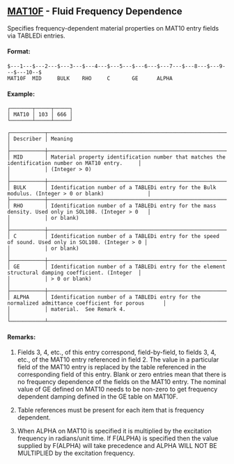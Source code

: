 ## [MAT10F](https://help.hexagonmi.com/bundle/MSC_Nastran_2022.4/page/Nastran_Combined_Book/qrg/bulkmno/TOC.MAT10F.xhtml) - Fluid Frequency Dependence

Specifies frequency-dependent material properties on MAT10 entry fields via TABLEDi entries.

#### Format:

```nastran
$---1---$---2---$---3---$---4---$---5---$---6---$---7---$---8---$---9---$---10--$
MAT10F  MID     BULK    RHO     C       GE      ALPHA                           
```
#### Example:

```text
┌───────┬─────┬─────┐
│ MAT10 │ 103 │ 666 │
└───────┴─────┴─────┘
```
```text
┌───────────┬────────────────────────────────────────────────────────────────────────────────────────────────────┐
│ Describer │ Meaning                                                                                            │
├───────────┼────────────────────────────────────────────────────────────────────────────────────────────────────┤
│ MID       │ Material property identification number that matches the identification number on MAT10 entry.     │
│           │ (Integer > 0)                                                                                      │
├───────────┼────────────────────────────────────────────────────────────────────────────────────────────────────┤
│ BULK      │ Identification number of a TABLEDi entry for the Bulk modulus. (Integer > 0 or blank)              │
├───────────┼────────────────────────────────────────────────────────────────────────────────────────────────────┤
│ RHO       │ Identification number of a TABLEDi entry for the mass density. Used only in SOL108. (Integer > 0   │
│           │ or blank)                                                                                          │
├───────────┼────────────────────────────────────────────────────────────────────────────────────────────────────┤
│ C         │ Identification number of a TABLEDi entry for the speed of sound. Used only in SOL108. (Integer > 0 │
│           │ or blank)                                                                                          │
├───────────┼────────────────────────────────────────────────────────────────────────────────────────────────────┤
│ GE        │ Identification number of a TABLEDi entry for the element structural damping coefficient. (Integer  │
│           │ > 0 or blank)                                                                                      │
├───────────┼────────────────────────────────────────────────────────────────────────────────────────────────────┤
│ ALPHA     │ Identification number of a TABLEDi entry for the normalized admittance coefficient for porous      │
│           │ material.  See Remark 4.                                                                           │
└───────────┴────────────────────────────────────────────────────────────────────────────────────────────────────┘
```
#### Remarks:

1. Fields 3, 4, etc., of this entry correspond, field-by-field, to fields 3, 4, etc., of the MAT10 entry referenced in field 2. The value in a particular field of the MAT10 entry is replaced by the table referenced in the corresponding field of this entry. Blank or zero entries mean that there is no frequency dependence of the fields on the MAT10 entry. The nominal value of GE defined on MAT10 needs to be non-zero to get frequency dependent damping defined in the GE table on MAT10F.

2. Table references must be present for each item that is frequency dependent.

3. When ALPHA on MAT10 is specified it is multiplied by the excitation frequency in radians/unit time. If F(ALPHA) is specified then the value supplied by F(ALPHA) will take precedence and ALPHA WILL NOT BE MULTIPLIED by the excitation frequency.

